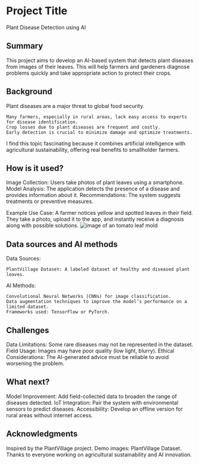 # Project Title

Plant Disease Detection using AI

## Summary

This project aims to develop an AI-based system that detects plant diseases from images of their leaves. 
This will help farmers and gardeners diagnose problems quickly and take appropriate action to protect their crops.


## Background

Plant diseases are a major threat to global food security.

    Many farmers, especially in rural areas, lack easy access to experts for disease identification.
    Crop losses due to plant diseases are frequent and costly.
    Early detection is crucial to minimize damage and optimize treatments.

I find this topic fascinating because it combines artificial intelligence with agricultural sustainability, offering real benefits to smallholder farmers.

## How is it used?

Image Collection: Users take photos of plant leaves using a smartphone.
Model Analysis: The application detects the presence of a disease and provides information about it.
Recommendations: The system suggests treatments or preventive measures.

Example Use Case:
A farmer notices yellow and spotted leaves in their field. They take a photo, upload it to the app, and instantly receive a diagnosis along with possible solutions.
![image of an tomato leaf mold](https://forum.armuro.com/en/tomato-leaf-mold-identify-and-control/) 


## Data sources and AI methods

Data Sources:

    PlantVillage Dataset: A labeled dataset of healthy and diseased plant leaves.

AI Methods:

    Convolutional Neural Networks (CNNs) for image classification.
    Data augmentation techniques to improve the model’s performance on a limited dataset.
    Frameworks used: TensorFlow or PyTorch.
    
## Challenges

Data Limitations: Some rare diseases may not be represented in the dataset.
Field Usage: Images may have poor quality (low light, blurry).
Ethical Considerations: The AI-generated advice must be reliable to avoid worsening the problem.

## What next?

Model Improvement: Add field-collected data to broaden the range of diseases detected.
IoT Integration: Pair the system with environmental sensors to predict diseases.
Accessibility: Develop an offline version for rural areas without internet access.

## Acknowledgments

Inspired by the PlantVillage project.
Demo images: PlantVillage Dataset.
Thanks to everyone working on agricultural sustainability and AI innovation.
